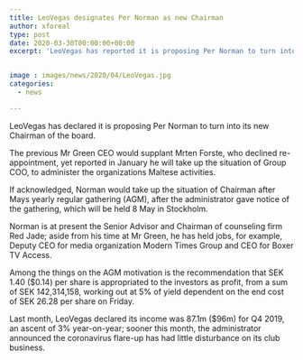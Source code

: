 ```yaml
---
title: LeoVegas designates Per Norman as new Chairman
author: xforeal 
type: post
date: 2020-03-30T00:00:00+00:00
excerpt: 'LeoVegas has reported it is proposing Per Norman to turn into its new Chairman of the board '


image : images/news/2020/04/LeoVegas.jpg
categories:
  - news

---
```

LeoVegas has declared it is proposing Per Norman to turn into its new Chairman of the board. 

The previous Mr Green CEO would supplant Mrten Forste, who declined re-appointment, yet reported in January he will take up the situation of Group COO, to administer the organizations Maltese activities. 

If acknowledged, Norman would take up the situation of Chairman after Mays yearly regular gathering (AGM), after the administrator gave notice of the gathering, which will be held 8 May in Stockholm. 

Norman is at present the Senior Advisor and Chairman of counseling firm Red Jade; aside from his time at Mr Green, he has held jobs, for example, Deputy CEO for media organization Modern Times Group and CEO for Boxer TV Access. 

Among the things on the AGM motivation is the recommendation that SEK 1.40 ($0.14) per share is appropriated to the investors as profit, from a sum of SEK 142,314,158, working out at 5&percnt; of yield dependent on the end cost of SEK 26.28 per share on Friday. 

Last month, LeoVegas declared its income was 87.1m ($96m) for Q4 2019, an ascent of 3&percnt; year-on-year; sooner this month, the administrator announced the coronavirus flare-up has had little disturbance on its club business.